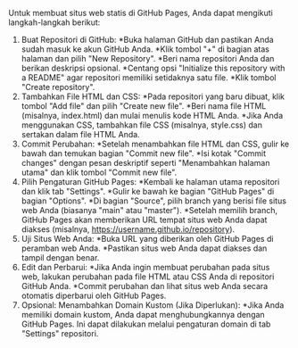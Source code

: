Untuk membuat situs web statis di GitHub Pages, Anda dapat mengikuti langkah-langkah berikut:

1. Buat Repositori di GitHub:
  *Buka halaman GitHub dan pastikan Anda sudah masuk ke akun GitHub Anda.
  *Klik tombol "+" di bagian atas halaman dan pilih "New Repository".
  *Beri nama repositori Anda dan berikan deskripsi opsional.
  *Centang opsi "Initialize this repository with a README" agar repositori memiliki setidaknya satu file.
  *Klik tombol "Create repository".
2. Tambahkan File HTML dan CSS:
  *Pada repositori yang baru dibuat, klik tombol "Add file" dan pilih "Create new file".
  *Beri nama file HTML (misalnya, index.html) dan mulai menulis kode HTML Anda.
  *Jika Anda menggunakan CSS, tambahkan file CSS (misalnya, style.css) dan sertakan dalam file HTML Anda.
3. Commit Perubahan:
  *Setelah menambahkan file HTML dan CSS, gulir ke bawah dan temukan bagian "Commit new file".
  *Isi kotak "Commit changes" dengan pesan deskriptif seperti "Menambahkan halaman utama" dan klik tombol "Commit new file".
4. Pilih Pengaturan GitHub Pages:
  *Kembali ke halaman utama repositori dan klik tab "Settings".
  *Gulir ke bawah ke bagian "GitHub Pages" di bagian "Options".
  *Di bagian "Source", pilih branch yang berisi file situs web Anda (biasanya "main" atau "master").
  *Setelah memilih branch, GitHub Pages akan memberikan URL tempat situs web Anda dapat diakses (misalnya, https://username.github.io/repository).
5. Uji Situs Web Anda:
  *Buka URL yang diberikan oleh GitHub Pages di peramban web Anda.
  *Pastikan situs web Anda dapat diakses dan tampil dengan benar.
6. Edit dan Perbarui:
  *Jika Anda ingin membuat perubahan pada situs web, lakukan perubahan pada file HTML atau CSS Anda di repositori GitHub Anda.
  *Commit perubahan dan lihat situs web Anda secara otomatis diperbarui oleh GitHub Pages.
7. Opsional: Menambahkan Domain Kustom (Jika Diperlukan):
  *Jika Anda memiliki domain kustom, Anda dapat menghubungkannya dengan GitHub Pages. Ini dapat dilakukan melalui pengaturan domain di tab "Settings" repositori.







